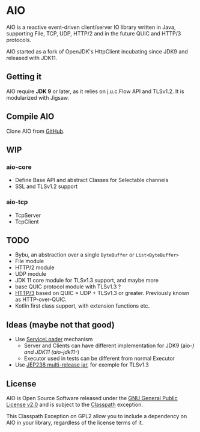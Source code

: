 # AIO
AIO is a reactive event-driven client/server IO library written in Java, supporting File, TCP, UDP, HTTP/2 and in the future QUIC and HTTP/3 protocols.

AIO started as a fork of OpenJDK's HttpClient incubating since JDK9 and released with JDK11.

## Getting it
AIO require **JDK 9** or later, as it relies on j.u.c.Flow API and TLSv1.2. It is modularized with Jigsaw.

## Compile AIO
Clone AIO from [GitHub](https://github.com/pull-vert/aio).

## WIP
### aio-core
* Define Base API and abstract Classes for Selectable channels
* SSL and TLSv1.2 support

### aio-tcp
* TcpServer
* TcpClient

## TODO
* Bybu, an abstraction over a single ```ByteBuffer``` or ```List<ByteBuffer>```
* File module
* HTTP/2 module
* UDP module
* JDK 11 core module for TLSv1.3 support, and maybe more
* base QUIC protocol module with TLSv1.3 ?
* [HTTP/3](https://quicwg.org/base-drafts/draft-ietf-quic-http.html) based on QUIC = UDP + TLSv1.3 or greater. Previously known as HTTP-over-QUIC.
* Kotlin first class support, with extension functions etc.

## Ideas (maybe not that good)
* Use [ServiceLoader](https://docs.oracle.com/javase/9/docs/api/java/util/ServiceLoader.html) mechanism
  * Server and Clients can have different implementation for JDK9 (aio-*) and JDK11 (aio-jdk11-*) 
  * Executor used in tests can be different from normal Executor
* Use [JEP238 multi-release jar](http://openjdk.java.net/jeps/238), for exemple for TLSv1.3

## License
AIO is Open Source Software released under the [GNU General Public License v2.0](https://www.gnu.org/licenses/gpl-2.0.html) and is subject to the [Classpath](https://www.gnu.org/software/classpath/license.html) exception.

This Classpath Exception on GPL2 allow you to include a dependency on AIO in your library, regardless of the license terms of it.
